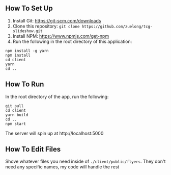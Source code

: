 ## How To Set Up

1. Install Git: https://git-scm.com/downloads
2. Clone this repository: `git clone https://github.com/zuelong/tcg-slideshow.git`
3. Install NPM: https://www.npmjs.com/get-npm
4. Run the following in the root directory of this application:
```
npm install -g yarn
npm install
cd client
yarn
cd ..
```

## How To Run
In the root directory of the app, run the following:
```
git pull
cd client
yarn build
cd ..
npm start
```

The server will spin up at http://localhost:5000

## How To Edit Files

Shove whatever files you need inside of `./client/public/flyers`.  They don't need any specific names, my code will handle the rest